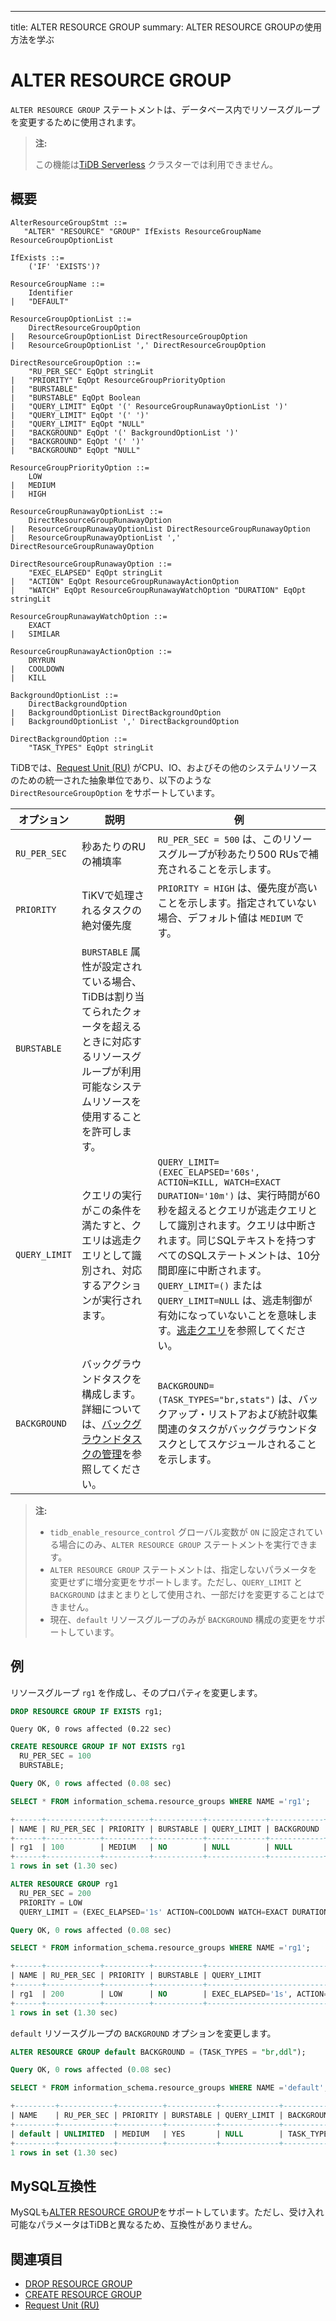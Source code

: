 ---
title: ALTER RESOURCE GROUP
summary: ALTER RESOURCE GROUPの使用方法を学ぶ

# ALTER RESOURCE GROUP

`ALTER RESOURCE GROUP` ステートメントは、データベース内でリソースグループを変更するために使用されます。

> **注:**
>
> この機能は[TiDB Serverless](https://docs.pingcap.com/tidbcloud/select-cluster-tier#tidb-serverless) クラスターでは利用できません。

## 概要

```ebnf+diagram
AlterResourceGroupStmt ::=
   "ALTER" "RESOURCE" "GROUP" IfExists ResourceGroupName ResourceGroupOptionList

IfExists ::=
    ('IF' 'EXISTS')?

ResourceGroupName ::=
    Identifier
|   "DEFAULT"

ResourceGroupOptionList ::=
    DirectResourceGroupOption
|   ResourceGroupOptionList DirectResourceGroupOption
|   ResourceGroupOptionList ',' DirectResourceGroupOption

DirectResourceGroupOption ::=
    "RU_PER_SEC" EqOpt stringLit
|   "PRIORITY" EqOpt ResourceGroupPriorityOption
|   "BURSTABLE"
|   "BURSTABLE" EqOpt Boolean
|   "QUERY_LIMIT" EqOpt '(' ResourceGroupRunawayOptionList ')'
|   "QUERY_LIMIT" EqOpt '(' ')'
|   "QUERY_LIMIT" EqOpt "NULL"
|   "BACKGROUND" EqOpt '(' BackgroundOptionList ')'
|   "BACKGROUND" EqOpt '(' ')'
|   "BACKGROUND" EqOpt "NULL"

ResourceGroupPriorityOption ::=
    LOW
|   MEDIUM
|   HIGH

ResourceGroupRunawayOptionList ::=
    DirectResourceGroupRunawayOption
|   ResourceGroupRunawayOptionList DirectResourceGroupRunawayOption
|   ResourceGroupRunawayOptionList ',' DirectResourceGroupRunawayOption

DirectResourceGroupRunawayOption ::=
    "EXEC_ELAPSED" EqOpt stringLit
|   "ACTION" EqOpt ResourceGroupRunawayActionOption
|   "WATCH" EqOpt ResourceGroupRunawayWatchOption "DURATION" EqOpt stringLit

ResourceGroupRunawayWatchOption ::=
    EXACT
|   SIMILAR

ResourceGroupRunawayActionOption ::=
    DRYRUN
|   COOLDOWN
|   KILL

BackgroundOptionList ::=
    DirectBackgroundOption
|   BackgroundOptionList DirectBackgroundOption
|   BackgroundOptionList ',' DirectBackgroundOption

DirectBackgroundOption ::=
    "TASK_TYPES" EqOpt stringLit
```

TiDBでは、[Request Unit (RU)](/tidb-resource-control.md#what-is-request-unit-ru) がCPU、IO、およびその他のシステムリソースのための統一された抽象単位であり、以下のような `DirectResourceGroupOption` をサポートしています。

| オプション    | 説明                         | 例                    |
|---------------|-------------------------------|------------------------|
| `RU_PER_SEC`  | 秒あたりのRUの補填率  | `RU_PER_SEC = 500` は、このリソースグループが秒あたり500 RUsで補充されることを示します。 |
| `PRIORITY`    | TiKVで処理されるタスクの絶対優先度  | `PRIORITY = HIGH` は、優先度が高いことを示します。指定されていない場合、デフォルト値は `MEDIUM` です。 |
| `BURSTABLE`   | `BURSTABLE` 属性が設定されている場合、TiDBは割り当てられたクォータを超えるときに対応するリソースグループが利用可能なシステムリソースを使用することを許可します。 |
| `QUERY_LIMIT` | クエリの実行がこの条件を満たすと、クエリは逃走クエリとして識別され、対応するアクションが実行されます。 | `QUERY_LIMIT=(EXEC_ELAPSED='60s', ACTION=KILL, WATCH=EXACT DURATION='10m')` は、実行時間が60秒を超えるとクエリが逃走クエリとして識別されます。クエリは中断されます。同じSQLテキストを持つすべてのSQLステートメントは、10分間即座に中断されます。`QUERY_LIMIT=()` または `QUERY_LIMIT=NULL` は、逃走制御が有効になっていないことを意味します。[逃走クエリ](/tidb-resource-control.md#manage-queries-that-consume-more-resources-than-expected-runaway-queries)を参照してください。 |
| `BACKGROUND`  | バックグラウンドタスクを構成します。詳細については、[バックグラウンドタスクの管理](/tidb-resource-control.md#manage-background-tasks)を参照してください。 | `BACKGROUND=(TASK_TYPES="br,stats")` は、バックアップ・リストアおよび統計収集関連のタスクがバックグラウンドタスクとしてスケジュールされることを示します。 |

> **注:**
>
> - `tidb_enable_resource_control` グローバル変数が `ON` に設定されている場合にのみ、`ALTER RESOURCE GROUP` ステートメントを実行できます。
> - `ALTER RESOURCE GROUP` ステートメントは、指定しないパラメータを変更せずに増分変更をサポートします。ただし、`QUERY_LIMIT` と `BACKGROUND` はまとまりとして使用され、一部だけを変更することはできません。
> - 現在、`default` リソースグループのみが `BACKGROUND` 構成の変更をサポートしています。

## 例

リソースグループ `rg1` を作成し、そのプロパティを変更します。

```sql
DROP RESOURCE GROUP IF EXISTS rg1;
```

```
Query OK, 0 rows affected (0.22 sec)
```

```sql
CREATE RESOURCE GROUP IF NOT EXISTS rg1
  RU_PER_SEC = 100
  BURSTABLE;
```

```sql
Query OK, 0 rows affected (0.08 sec)
```

```sql
SELECT * FROM information_schema.resource_groups WHERE NAME ='rg1';
```

```sql
+------+------------+----------+-----------+-------------+------------+
| NAME | RU_PER_SEC | PRIORITY | BURSTABLE | QUERY_LIMIT | BACKGROUND |
+------+------------+----------+-----------+-------------+------------+
| rg1  | 100        | MEDIUM   | NO        | NULL        | NULL       |
+------+------------+----------+-----------+-------------+------------+
1 rows in set (1.30 sec)
```

```sql
ALTER RESOURCE GROUP rg1
  RU_PER_SEC = 200
  PRIORITY = LOW
  QUERY_LIMIT = (EXEC_ELAPSED='1s' ACTION=COOLDOWN WATCH=EXACT DURATION '30s');
```

```sql
Query OK, 0 rows affected (0.08 sec)
```

```sql
SELECT * FROM information_schema.resource_groups WHERE NAME ='rg1';
```

```sql
+------+------------+----------+-----------+----------------------------------------------------------------+------------+
| NAME | RU_PER_SEC | PRIORITY | BURSTABLE | QUERY_LIMIT                                                    | BACKGROUND |
+------+------------+----------+-----------+----------------------------------------------------------------+------------+
| rg1  | 200        | LOW      | NO        | EXEC_ELAPSED='1s', ACTION=COOLDOWN, WATCH=EXACT DURATION='30s' | NULL       |
+------+------------+----------+-----------+----------------------------------------------------------------+------------+
1 rows in set (1.30 sec)
```

`default` リソースグループの `BACKGROUND` オプションを変更します。

```sql
ALTER RESOURCE GROUP default BACKGROUND = (TASK_TYPES = "br,ddl");
```

```sql
Query OK, 0 rows affected (0.08 sec)
```

```sql
SELECT * FROM information_schema.resource_groups WHERE NAME ='default';
```

```sql
+---------+------------+----------+-----------+-------------+---------------------+
| NAME    | RU_PER_SEC | PRIORITY | BURSTABLE | QUERY_LIMIT | BACKGROUND          |
+---------+------------+----------+-----------+-------------+---------------------+
| default | UNLIMITED  | MEDIUM   | YES       | NULL        | TASK_TYPES='br,ddl' |
+---------+------------+----------+-----------+-------------+---------------------+
1 rows in set (1.30 sec)
```

## MySQL互換性

MySQLも[ALTER RESOURCE GROUP](https://dev.mysql.com/doc/refman/8.0/en/alter-resource-group.html)をサポートしています。ただし、受け入れ可能なパラメータはTiDBと異なるため、互換性がありません。

## 関連項目

* [DROP RESOURCE GROUP](/sql-statements/sql-statement-drop-resource-group.md)
* [CREATE RESOURCE GROUP](/sql-statements/sql-statement-create-resource-group.md)
* [Request Unit (RU)](/tidb-resource-control.md#what-is-request-unit-ru)